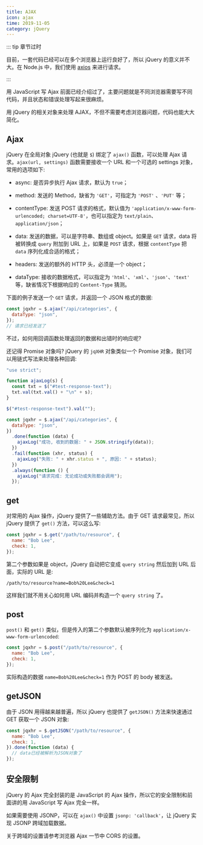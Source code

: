 ```yaml
---
title: AJAX
icon: ajax
time: 2019-11-05
category: jQuery
---
```


::: tip 章节过时

目前，一套代码已经可以在多个浏览器上运行良好了，所以 jQuery 的意义并不大。在 Node.js 中，我们使用 [axios](../../nodeJS/package/axois.md) 来进行请求。

:::

<!-- more -->

用 JavaScript 写 Ajax 前面已经介绍过了，主要问题就是不同浏览器需要写不同代码，并且状态和错误处理写起来很麻烦。

用 jQuery 的相关对象来处理 AJAX，不但不需要考虑浏览器问题，代码也能大大简化。

## Ajax

jQuery 在全局对象 jQuery (也就是 `$`) 绑定了 `ajax()` 函数，可以处理 Ajax 请求。`ajax(url, settings)` 函数需要接收一个 URL 和一个可选的 settings 对象，常用的选项如下:

- async: 是否异步执行 Ajax 请求，默认为 `true`；

- method: 发送的 Method，缺省为 `'GET'`，可指定为 `'POST'` 、`'PUT'` 等；

- contentType: 发送 POST 请求的格式，默认值为 `'application/x-www-form-urlencoded; charset=UTF-8'`，也可以指定为 `text/plain`、`application/json`；

- data: 发送的数据，可以是字符串、数组或 object。如果是 `GET` 请求，data 将被转换成 `query` 附加到 URL 上，如果是 `POST` 请求，根据 `contentType` 把 `data` 序列化成合适的格式；

- headers: 发送的额外的 HTTP 头，必须是一个 object；

- dataType: 接收的数据格式，可以指定为 `'html'`、`'xml'`、`'json'`、`'text'` 等，缺省情况下根据响应的 `Content-Type` 猜测。

下面的例子发送一个 `GET` 请求，并返回一个 JSON 格式的数据:

```js
const jqxhr = $.ajax("/api/categories", {
  dataType: "json",
});
// 请求已经发送了
```

不过，如何用回调函数处理返回的数据和出错时的响应呢?

还记得 Promise 对象吗? jQuery 的 `jqXHR` 对象类似一个 Promise 对象，我们可以用链式写法来处理各种回调:

```js
"use strict";

function ajaxLog(s) {
  const txt = $("#test-response-text");
  txt.val(txt.val() + "\n" + s);
}

$("#test-response-text").val("");

const jqxhr = $.ajax("/api/categories", {
  dataType: "json",
})
  .done(function (data) {
    ajaxLog("成功, 收到的数据: " + JSON.stringify(data));
  })
  .fail(function (xhr, status) {
    ajaxLog("失败: " + xhr.status + ", 原因: " + status);
  })
  .always(function () {
    ajaxLog("请求完成: 无论成功或失败都会调用");
  });
```

## get

对常用的 Ajax 操作，jQuery 提供了一些辅助方法。由于 GET 请求最常见，所以 jQuery 提供了 `get()` 方法，可以这么写:

```js
const jqxhr = $.get("/path/to/resource", {
  name: "Bob Lee",
  check: 1,
});
```

第二个参数如果是 object，jQuery 自动把它变成 `query string` 然后加到 URL 后面，实际的 URL 是:

`/path/to/resource?name=Bob%20Lee&check=1`

这样我们就不用关心如何用 URL 编码并构造一个 `query string` 了。

## post

`post()` 和 `get()` 类似，但是传入的第二个参数默认被序列化为 `application/x-www-form-urlencoded`:

```js
const jqxhr = $.post("/path/to/resource", {
  name: "Bob Lee",
  check: 1,
});
```

实际构造的数据 `name=Bob%20Lee&check=1` 作为 POST 的 body 被发送。

## getJSON

由于 JSON 用得越来越普遍，所以 jQuery 也提供了 `getJSON()` 方法来快速通过 GET 获取一个 JSON 对象:

```js
const jqxhr = $.getJSON("/path/to/resource", {
  name: "Bob Lee",
  check: 1,
}).done(function (data) {
  // data已经被解析为JSON对象了
});
```

## 安全限制

jQuery 的 Ajax 完全封装的是 JavaScript 的 Ajax 操作，所以它的安全限制和前面讲的用 JavaScript 写 Ajax 完全一样。

如果需要使用 JSONP，可以在 `ajax()` 中设置 `jsonp: 'callback'`，让 jQuery 实现 JSONP 跨域加载数据。

关于跨域的设置请参考浏览器 Ajax 一节中 CORS 的设置。

